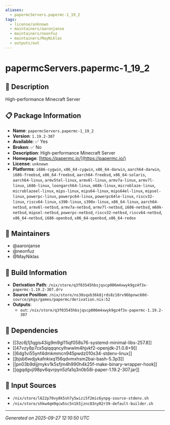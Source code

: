 ```yaml
---
aliases:
  - papermcServers.papermc-1_19_2
tags:
  - license/unknown
  - maintainers/aaronjanse
  - maintainers/neonfuz
  - maintainers/MayNiklas
  - outputs/out
---
```


# papermcServers.papermc-1_19_2

## 📝 Description

High-performance Minecraft Server

## 📋 Package Information

- **Name**: `papermcServers.papermc-1_19_2`
- **Version**: `1.19.2-307`
- **Available**: ✅ Yes
- **Broken**: ✅ No
- **Description**: High-performance Minecraft Server
- **Homepage**: [https://papermc.io/](https://papermc.io/)
- **License**: `unknown`
- **Platforms**: `i686-cygwin`, `x86_64-cygwin`, `x86_64-darwin`, `aarch64-darwin`, `i686-freebsd`, `x86_64-freebsd`, `aarch64-freebsd`, `x86_64-solaris`, `aarch64-linux`, `armv5tel-linux`, `armv6l-linux`, `armv7a-linux`, `armv7l-linux`, `i686-linux`, `loongarch64-linux`, `m68k-linux`, `microblaze-linux`, `microblazeel-linux`, `mips-linux`, `mips64-linux`, `mips64el-linux`, `mipsel-linux`, `powerpc-linux`, `powerpc64-linux`, `powerpc64le-linux`, `riscv32-linux`, `riscv64-linux`, `s390-linux`, `s390x-linux`, `x86_64-linux`, `aarch64-netbsd`, `armv6l-netbsd`, `armv7a-netbsd`, `armv7l-netbsd`, `i686-netbsd`, `m68k-netbsd`, `mipsel-netbsd`, `powerpc-netbsd`, `riscv32-netbsd`, `riscv64-netbsd`, `x86_64-netbsd`, `i686-openbsd`, `x86_64-openbsd`, `x86_64-redox`
## 👥 Maintainers

- @aaronjanse
- @neonfuz
- @MayNiklas


## 🔧 Build Information

- **Derivation Path**: `/nix/store/q3f03545hbsjqscp006m4xwyk9gz4f3x-papermc-1.19.2-307.drv`
- **Source Position**: `/nix/store/ns30sqxb36k8jrds8z18rv96bpnwc60d-source/pkgs/games/papermc/derivation.nix:52`
- **Outputs**:
  - `out`:  `/nix/store/q3f03545hbsjqscp006m4xwyk9gz4f3x-papermc-1.19.2-307`

## 🔗 Dependencies

- [[3zc6j1j1qgis43ig9m9gl11iqf058s76-systemd-minimal-libs-257.8]]
- [[47vzy8p7cx5qiqqqncylhwwlm4hjvkf2-openjdk-21.0.8+9]]
- [[6dg1vi55ynf4dmkmmcn945pwdz010s34-stdenv-linux]]
- [[bjsb6wdjykafnkixq156qdvmxhsm2bai-bash-5.3p3]]
- [[pn03b9dijjmykv1k5sfjm4h990h4k25f-make-binary-wrapper-hook]]
- [[qgqdgvjl98pv6qvrpyn5zfa1q3n0b58i-paper-1.19.2-307.jar]]

## 📁 Input Sources

- `/nix/store/l622p70vy8k5sh7y5wizi5f2mic6ynpg-source-stdenv.sh`
- `/nix/store/shkw4qm9qcw5sc5n1k5jznc83ny02r39-default-builder.sh`

---
*Generated on 2025-09-27 12:10:50 UTC*
